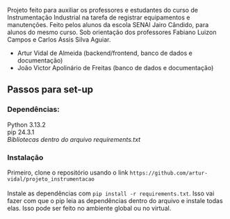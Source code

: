 Projeto feito para auxiliar os professores e estudantes do curso de Instrumentação Industrial na tarefa de registrar equipamentos e manutenções.
Feito pelos alunos da escola SENAI Jairo Cândido, para alunos do mesmo curso. Sob orientação dos professores Fabiano Luizon Campos e Carlos Assis Silva Aguiar.

- Artur Vidal de Almeida (backend/frontend, banco de dados e documentação)
- João Victor Apolinário de Freitas (banco de dados e documentação)

## Passos para set-up
### Dependências:
Python 3.13.2</br>
pip 24.3.1</br>
*Bibliotecas dentro do arquivo requirements.txt*</br>

### Instalação
Primeiro, clone o repositório usando o link ```https://github.com/artur-vidal/projeto_instrumentacao```</br>
</br>
Instale as dependências com ```pip install -r requirements.txt```. Isso vai fazer com que o pip leia as dependências dentro do arquivo e instale todas elas. Isso pode ser feito no ambiente global ou no virtual.